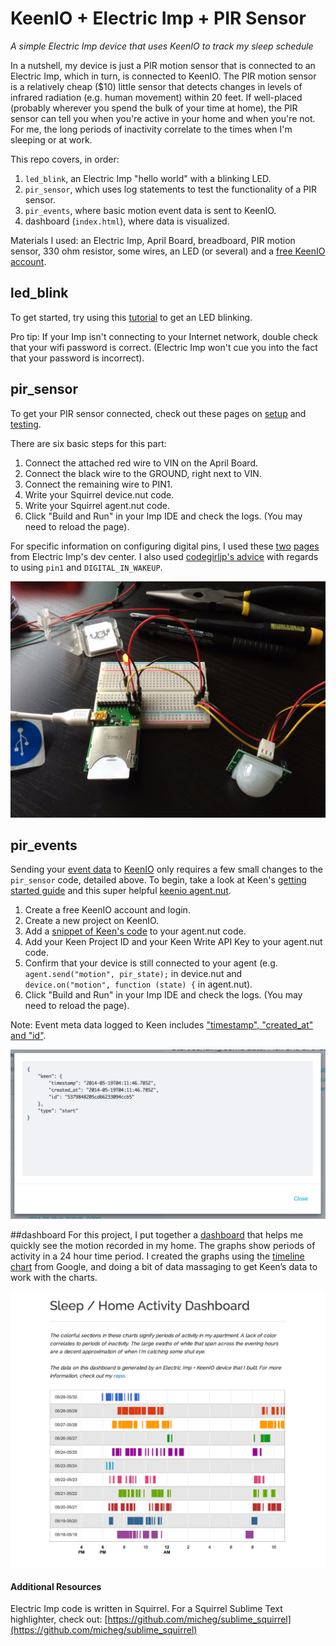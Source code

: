 # KeenIO + Electric Imp + PIR Sensor
_A simple Electric Imp device that uses KeenIO to track my sleep schedule_

In a nutshell, my device is just a PIR motion sensor that is connected to an Electric Imp, which in turn, is connected to KeenIO. The PIR motion sensor is a relatively cheap ($10) little sensor that detects changes in levels of infrared radiation (e.g. human movement) within 20 feet. If well-placed (probably wherever you spend the bulk of your time at home), the PIR sensor can tell you when you're active in your home and when you're not. For me, the long periods of inactivity correlate to the times when I'm sleeping or at work.

This repo covers, in order:

1. `led_blink`, an Electric Imp "hello world" with a blinking LED.
2. `pir_sensor`, which uses log statements to test the functionality of a PIR sensor.
3. `pir_events`, where basic motion event data is sent to KeenIO.
4. dashboard (`index.html`), where data is visualized.

Materials I used: an Electric Imp, April Board, breadboard, PIR motion sensor, 330 ohm resistor, some wires, an LED (or several) and a [free KeenIO account](https://keen.io/).

## led_blink
To get started, try using this [tutorial](http://electricimp.com/docs/gettingstarted/2-helloworld/) to get an LED blinking.

Pro tip: If your Imp isn't connecting to your Internet network, double check that your wifi password is correct. (Electric Imp won't cue you into the fact that your password is incorrect).

## pir_sensor
To get your PIR sensor connected, check out these pages on [setup](https://learn.adafruit.com/pir-passive-infrared-proximity-motion-sensor/using-a-pir) and [testing](https://learn.adafruit.com/pir-passive-infrared-proximity-motion-sensor/testing-a-pir).

There are six basic steps for this part:

1. Connect the attached red wire to VIN on the April Board.
2. Connect the black wire to the GROUND, right next to VIN.
3. Connect the remaining wire to PIN1.
4. Write your Squirrel device.nut code.
5. Write your Squirrel agent.nut code.
6. Click "Build and Run" in your Imp IDE and check the logs. (You may need to reload the page).

For specific information on configuring digital pins, I used these [two](http://electricimp.com/docs/examples/digitalin-button/) [pages](http://electricimp.com/docs/api/hardware/pin/configure/) from Electric Imp's dev center. I also used [codegirljp's advice](http://codergirljp.blogspot.com/2014/01/electric-imp-hello-world-motion-sensor.html) with regards to using `pin1` and `DIGITAL_IN_WAKEUP`.

![Alt text](images/imp_led_pir.jpg "Here's my Electric Imp device!")

## pir_events
Sending your [event data](https://keen.io/blog/53958349217/analytics-for-hackers-how-to-think-about-event-data) to [KeenIO](https://keen.io/) only requires a few small changes to the `pir_sensor` code, detailed above. To begin, take a look at Keen's [getting started guide](https://keen.io/docs/getting-started-guide/) and this super helpful [keenio agent.nut](https://github.com/electricimp/reference/tree/master/webservices/keenio).

1. Create a free KeenIO account and login.
2. Create a new project on KeenIO.
3. Add a [snippet of Keen's code]((https://github.com/electricimp/reference/tree/master/webservices/keenio)) to your agent.nut code.
4. Add your Keen Project ID and your Keen Write API Key to your agent.nut code.
5. Confirm that your device is still connected to your agent (e.g. `agent.send("motion", pir_state);` in device.nut and `device.on("motion", function (state) {` in agent.nut).
6. Click "Build and Run" in your Imp IDE and check the logs. (You may need to reload the page).

Note: Event meta data logged to Keen includes ["timestamp", "created_at" and "id"](https://keen.io/docs/event-data-modeling/event-data-intro/#timestamp-data-type).

![Alt text](images/keen_data.png "Here's how an event looks on Keen.")

##dashboard
For this project, I put together a [dashboard](http://stroud109.github.io/sensitiveimp/) that helps me quickly see the motion recorded in my home. The graphs show periods of activity in a 24 hour time period. I created the graphs using the [timeline chart](https://developers.google.com/chart/) from Google, and doing a bit of data massaging to get Keen’s data to work with the charts.

![Alt text](images/newdashboard.png "Sleep / Home Activity Dashboard")

#### Additional Resources
Electric Imp code is written in Squirrel. For a Squirrel Sublime Text highlighter, check out: [https://github.com/micheg/sublime_squirrel](https://github.com/micheg/sublime_squirrel)
